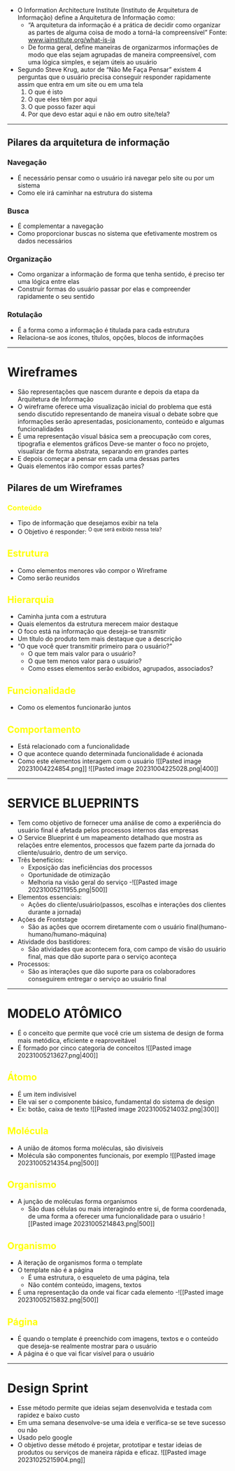 - O Information Architecture Institute (Instituto de Arquitetura de Informação) define a Arquitetura de Informação como:
	- “A arquitetura da informação é a prática de decidir como organizar as partes de alguma coisa de modo a torná-la compreensível” Fonte: www.iainstitute.org/what-is-ia
	- De forma geral, define maneiras de organizarmos informações de modo que elas sejam agrupadas de maneira compreensível, com uma lógica simples, e sejam úteis ao usuário
- Segundo Steve Krug, autor de “Não Me Faça Pensar” existem 4 perguntas que o usuário precisa conseguir responder rapidamente assim que entra em um site ou em uma tela
	1. O que é isto
	2. O que eles têm por aqui
	3. O que posso fazer aqui
	4. Por que devo estar aqui e não em outro site/tela?
---
## Pilares da arquitetura de informação
### Navegação
- É necessário pensar como o usuário irá navegar pelo site ou por um sistema
- Como ele irá caminhar na estrutura do sistema
### Busca
- É complementar a navegação
- Como proporcionar buscas no sistema que efetivamente mostrem os dados necessários
### Organização
- Como organizar a informação de forma que tenha sentido, é preciso ter uma lógica entre elas
- Construir formas do usuário passar por elas e compreender rapidamente o seu sentido
### Rotulação
- É a forma como a informação é titulada para cada estrutura
- Relaciona-se aos ícones, títulos, opções, blocos de informações
- ---
# Wireframes
- São representações que nascem durante e depois da etapa da Arquitetura de Informação 
- O wireframe oferece uma visualização inicial do problema que está sendo discutido representando de maneira visual o debate sobre que informações serão apresentadas, posicionamento, conteúdo e algumas funcionalidades
- É uma representação visual básica sem a preocupação com cores, tipografia e elementos gráficos Deve-se manter o foco no projeto, visualizar de forma abstrata, separando em grandes partes
- E depois começar a pensar em cada uma dessas partes
- Quais elementos irão compor essas partes?
## Pilares de um Wireframes
### <span style="color:yellow">Conteúdo</span>
- Tipo de informação que desejamos exibir na tela
- O Objetivo é responder:
	<sup>O que será exibido nessa tela?</sup>
## <span style="color:yellow">Estrutura</span>
- Como elementos menores vão compor o Wireframe
- Como serão reunidos
## <span style="color:yellow">Hierarquia</span>
- Caminha junta com a estrutura
- Quais elementos da estrutura merecem maior destaque
- O foco está na informação que deseja-se transmitir
- Um título do produto tem mais destaque que a descrição
- “O que você quer transmitir primeiro para o usuário?” 
	- O que tem mais valor para o usuário? 
	- O que tem menos valor para o usuário?
	- Como esses elementos serão exibidos, agrupados, associados?
## <span style="color:yellow">Funcionalidade</span>
- Como os elementos funcionarão juntos
## <span style="color:yellow">Comportamento</span>
- Está relacionado com a funcionalidade
- O que acontece quando determinada funcionalidade é acionada
- Como este elementos interagem com o usuário
![[Pasted image 20231004224854.png]]
![[Pasted image 20231004225028.png|400]]

---
# SERVICE BLUEPRINTS
- Tem como objetivo de fornecer uma análise de como a experiência do usuário final é afetada pelos processos internos das empresas
-  O Service Blueprint é um mapeamento detalhado que mostra as relações entre elementos, processos que fazem parte da jornada do cliente/usuário, dentro de um serviço.
- Três benefícios:
	- Exposição das ineficiências dos processos
	- Oportunidade de otimização
	- Melhoria na visão geral do serviço
	-![[Pasted image 20231005211955.png|500]]
- Elementos essenciais:
	- Ações do cliente/usuário(passos, escolhas e interações dos clientes durante a jornada)
- Ações de Frontstage
	- São as ações que ocorrem diretamente com o usuário final(humano-humano/humano-máquina)
- Atividade dos bastidores:
	- São atividades que acontecem fora, com campo de visão do usuário final, mas que dão suporte para o serviço aconteça
- Processos:
	- São as interações que dão suporte para os colaboradores conseguirem entregar o serviço ao usuário final
---
# MODELO ATÔMICO
- É o conceito que permite que você crie um sistema de design de forma mais metódica, eficiente e reaproveitável
- É formado por cinco categoria de conceitos
![[Pasted image 20231005213627.png|400]]
## <span style="color:yellow">Átomo</span>
- É um item indivisível
- Ele vai ser o componente básico, fundamental do sistema de design
- Ex: botão, caixa de texto
![[Pasted image 20231005214032.png|300]]
## <span style="color:yellow">Molécula</span>
- A união de átomos forma moléculas, são divisíveis
- Molécula são componentes funcionais, por exemplo
![[Pasted image 20231005214354.png|500]]
## <span style="color:yellow">Organismo</span>
- A junção de moléculas forma organismos
	- São duas células ou mais interagindo entre si, de forma coordenada, de uma forma a oferecer uma funcionalidade para o usuário
![[Pasted image 20231005214843.png|500]]
## <span style="color:yellow">Organismo</span>
- A iteração de organismos forma o template
- O template não é a página
	- É uma estrutura, o esqueleto de uma página, tela
	- Não contém conteúdo, imagens, textos
- É uma representação da onde vai ficar cada elemento
-![[Pasted image 20231005215832.png|500]]
## <span style="color:yellow">Página</span>
- É quando o template é preenchido com imagens, textos e o conteúdo que deseja-se realmente mostrar para o usuário
- A página é o que vai ficar visível para o usuário
- ---
# Design Sprint
- Esse método permite que ideias sejam desenvolvida e testada com rapidez e baixo custo
- Em uma semana desenvolve-se uma ideia e verifica-se se teve sucesso ou não
- Usado pelo google
- O objetivo desse método é projetar, prototipar e testar ideias de produtos ou serviços de maneira rápida e eficaz.
![[Pasted image 20231025215904.png]]
